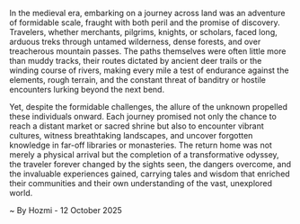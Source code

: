 
In the medieval era, embarking on a journey across land was an adventure of formidable scale, fraught with both peril and the promise of discovery. Travelers, whether merchants, pilgrims, knights, or scholars, faced long, arduous treks through untamed wilderness, dense forests, and over treacherous mountain passes. The paths themselves were often little more than muddy tracks, their routes dictated by ancient deer trails or the winding course of rivers, making every mile a test of endurance against the elements, rough terrain, and the constant threat of banditry or hostile encounters lurking beyond the next bend.

Yet, despite the formidable challenges, the allure of the unknown propelled these individuals onward. Each journey promised not only the chance to reach a distant market or sacred shrine but also to encounter vibrant cultures, witness breathtaking landscapes, and uncover forgotten knowledge in far-off libraries or monasteries. The return home was not merely a physical arrival but the completion of a transformative odyssey, the traveler forever changed by the sights seen, the dangers overcome, and the invaluable experiences gained, carrying tales and wisdom that enriched their communities and their own understanding of the vast, unexplored world.

~ By Hozmi - 12 October 2025
